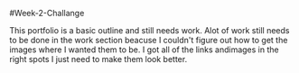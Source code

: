 #Week-2-Challange

This portfolio is a basic outline and still needs work.
Alot of work still needs to be done in the work section beacuse I couldn't figure out how to get the images where I wanted them to be. I got all of the links andimages in the right spots I just need to make them
look better.